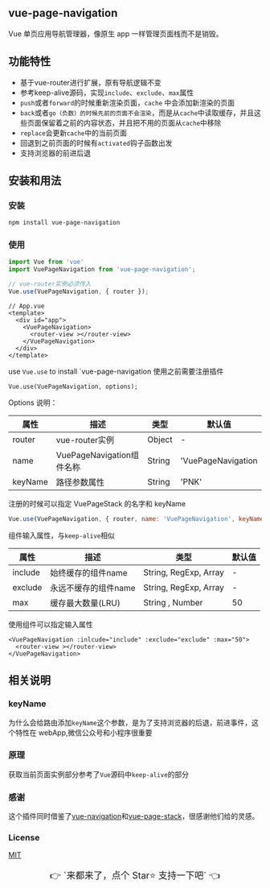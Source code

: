 ## vue-page-navigation

Vue 单页应用导航管理器，像原生 app 一样管理页面栈而不是销毁。


## 功能特性

- 基于vue-router进行扩展，原有导航逻辑不变
- 参考keep-alive源码，实现`include`、`exclude`、`max`属性
- `push`或者`forward`的时候重新渲染页面，`cache` 中会添加新渲染的页面
- `back`或者`go（负数）的时候先前的页面不会渲染`，而是从`cache`中读取缓存，并且这些页面保留着之前的内容状态，并且把不用的页面从`cache`中移除
- `replace`会更新`cache`中的当前页面
- 回退到之前页面的时候有`activated`钩子函数出发
- 支持浏览器的前进后退


## 安装和用法

### 安装

``` bash
npm install vue-page-navigation
```

### 使用

``` js
import Vue from 'vue'
import VuePageNavigation from 'vue-page-navigation';

// vue-router实例必须传入
Vue.use(VuePageNavigation, { router });
```

```
// App.vue
<template>
  <div id="app">
    <VuePageNavigation>
      <router-view ></router-view>
    </VuePageNavigation>
  </div>
</template>
```

use `Vue.use` to install `vue-page-navigation
使用之前需要注册插件

```
Vue.use(VuePageNavigation, options);
```

Options 说明：

| 属性    | 描述                      | 类型   | 默认值             |
| ------- | ------------------------- | ------ | ------------------ |
| router  | vue-router实例            | Object | -                  |
| name    | VuePageNavigation组件名称 | String | 'VuePageNavigation |
| keyName | 路径参数属性              | String | 'PNK'              |

注册的时候可以指定 VuePageStack 的名字和 keyName

``` js
Vue.use(VuePageNavigation, { router, name: 'VuePageNavigation', keyName: 'PNK' });
```

组件输入属性，与`keep-alive`相似

| 属性    | 描述                 | 类型                  | 默认值 |
| ------- | -------------------- | --------------------- | ------ |
| include | 始终缓存的组件name   | String, RegExp, Array | -      |
| exclude | 永远不缓存的组件name | String, RegExp, Array | -      |
| max     | 缓存最大数量(LRU)    | String , Number       | 50     |

使用组件可以指定输入属性
```vue
<VuePageNavigation :inlcude="include" :exclude="exclude" :max="50">
  <router-view ></router-view>
</VuePageNavigation>
```



## 相关说明

### keyName

为什么会给路由添加`keyName`这个参数，是为了支持浏览器的后退，前进事件，这个特性在 webApp,微信公众号和小程序很重要

### 原理

获取当前页面实例部分参考了`Vue`源码中`keep-alive`的部分

### 感谢

这个插件同时借鉴了[vue-navigation](https://github.com/zack24q/vue-navigation)和[vue-page-stack](https://github.com/hezhongfeng/vue-page-stack)，很感谢他们给的灵感。

### License

[MIT](http://opensource.org/licenses/MIT)

<p style="font-size:18px;" align="center">👉 `来都来了，点个 Star⭐️ 支持一下吧` 👈</p>
